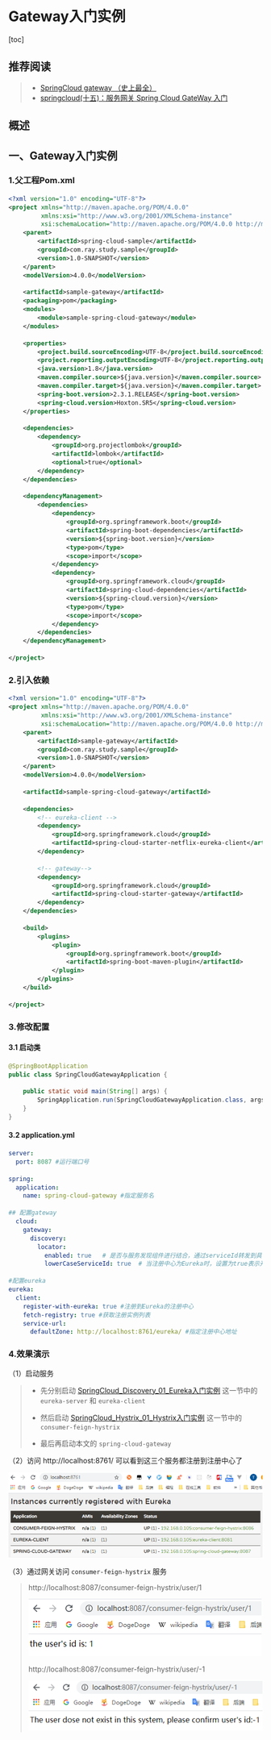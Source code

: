 # Gateway入门实例

[toc]



## 推荐阅读

> - [SpringCloud gateway （史上最全）](https://www.cnblogs.com/crazymakercircle/p/11704077.html)
> - [springcloud(十五)：服务网关 Spring Cloud GateWay 入门](http://www.ityouknow.com/springcloud/2018/12/12/spring-cloud-gateway-start.html)



## 概述

> 
>



## 一、Gateway入门实例

### 1.父工程Pom.xml

```xml
<?xml version="1.0" encoding="UTF-8"?>
<project xmlns="http://maven.apache.org/POM/4.0.0"
         xmlns:xsi="http://www.w3.org/2001/XMLSchema-instance"
         xsi:schemaLocation="http://maven.apache.org/POM/4.0.0 http://maven.apache.org/xsd/maven-4.0.0.xsd">
    <parent>
        <artifactId>spring-cloud-sample</artifactId>
        <groupId>com.ray.study.sample</groupId>
        <version>1.0-SNAPSHOT</version>
    </parent>
    <modelVersion>4.0.0</modelVersion>

    <artifactId>sample-gateway</artifactId>
    <packaging>pom</packaging>
    <modules>
        <module>sample-spring-cloud-gateway</module>
    </modules>

    <properties>
        <project.build.sourceEncoding>UTF-8</project.build.sourceEncoding>
        <project.reporting.outputEncoding>UTF-8</project.reporting.outputEncoding>
        <java.version>1.8</java.version>
        <maven.compiler.source>${java.version}</maven.compiler.source>
        <maven.compiler.target>${java.version}</maven.compiler.target>
        <spring-boot.version>2.3.1.RELEASE</spring-boot.version>
        <spring-cloud.version>Hoxton.SR5</spring-cloud.version>
    </properties>

    <dependencies>
        <dependency>
            <groupId>org.projectlombok</groupId>
            <artifactId>lombok</artifactId>
            <optional>true</optional>
        </dependency>
    </dependencies>

    <dependencyManagement>
        <dependencies>
            <dependency>
                <groupId>org.springframework.boot</groupId>
                <artifactId>spring-boot-dependencies</artifactId>
                <version>${spring-boot.version}</version>
                <type>pom</type>
                <scope>import</scope>
            </dependency>
            <dependency>
                <groupId>org.springframework.cloud</groupId>
                <artifactId>spring-cloud-dependencies</artifactId>
                <version>${spring-cloud.version}</version>
                <type>pom</type>
                <scope>import</scope>
            </dependency>
        </dependencies>
    </dependencyManagement>

</project>
```





### 2.引入依赖

```xml
<?xml version="1.0" encoding="UTF-8"?>
<project xmlns="http://maven.apache.org/POM/4.0.0"
         xmlns:xsi="http://www.w3.org/2001/XMLSchema-instance"
         xsi:schemaLocation="http://maven.apache.org/POM/4.0.0 http://maven.apache.org/xsd/maven-4.0.0.xsd">
    <parent>
        <artifactId>sample-gateway</artifactId>
        <groupId>com.ray.study.sample</groupId>
        <version>1.0-SNAPSHOT</version>
    </parent>
    <modelVersion>4.0.0</modelVersion>

    <artifactId>sample-spring-cloud-gateway</artifactId>

    <dependencies>
        <!-- eureka-client -->
        <dependency>
            <groupId>org.springframework.cloud</groupId>
            <artifactId>spring-cloud-starter-netflix-eureka-client</artifactId>
        </dependency>

        <!-- gateway-->
        <dependency>
            <groupId>org.springframework.cloud</groupId>
            <artifactId>spring-cloud-starter-gateway</artifactId>
        </dependency>
    </dependencies>

    <build>
        <plugins>
            <plugin>
                <groupId>org.springframework.boot</groupId>
                <artifactId>spring-boot-maven-plugin</artifactId>
            </plugin>
        </plugins>
    </build>

</project>
```



### 3.修改配置

#### 3.1 启动类

```java
@SpringBootApplication
public class SpringCloudGatewayApplication {

    public static void main(String[] args) {
        SpringApplication.run(SpringCloudGatewayApplication.class, args);
    }
}
```



#### 3.2  application.yml

```yml
server:
  port: 8087 #运行端口号

spring:
  application:
    name: spring-cloud-gateway #指定服务名

## 配置gateway
  cloud:
    gateway:
      discovery:
        locator:
          enabled: true   # 是否与服务发现组件进行结合，通过serviceId转发到具体的服务实例。默认为false,若为true便开启基于服务发现的路由规则
          lowerCaseServiceId: true  # 当注册中心为Eureka时，设置为true表示开启小写的serviceId进行基于服务路由的转发

#配置eureka
eureka:
  client:
    register-with-eureka: true #注册到Eureka的注册中心
    fetch-registry: true #获取注册实例列表
    service-url:
      defaultZone: http://localhost:8761/eureka/ #指定注册中心地址
```



### 4.效果演示

（1）启动服务

> - 先分别启动  [SpringCloud_Discovery_01_Eureka入门实例](../../sample-discovery/doc/SpringCloud_Discovery_01_Eureka入门实例.md) 这一节中的 `eureka-server` 和 `eureka-client`
>
> - 然后启动 [SpringCloud_Hystrix_01_Hystrix入门实例](../../sample-hystrix/doc/SpringCloud_Hystrix_01_Hystrix入门实例.md) 这一节中的 `consumer-feign-hystrix`
>
> - 最后再启动本文的 `spring-cloud-gateway`



（2）访问 http://localhost:8761/ 可以看到这三个服务都注册到注册中心了

![image-20200619003517425](images/image-20200619003517425.png)



（3）通过网关访问 `consumer-feign-hystrix` 服务

> http://localhost:8087/consumer-feign-hystrix/user/1
>
> ![image-20200619003848704](images/image-20200619003848704.png)
>
> http://localhost:8087/consumer-feign-hystrix/user/-1
>
> ![image-20200619004028742](images/image-20200619004028742.png)









